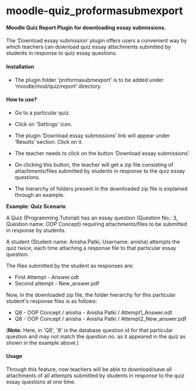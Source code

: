 # moodle-quiz_proformasubmexport

#### Moodle Quiz Report Plugin for downloading essay submissions. 

The ‘Download essay submission’ plugin offers users a convenient way by which teachers can download quiz essay attachments submitted by students in response to quiz essay questions.  

#### Installation
* The plugin folder ‘proformasubmexport’ is to be added under ‘moodle/mod/quiz/report’ directory.

#### How to use?
 * Go to a particular quiz.

 * Click on 'Settings' icon.

 * The plugin ‘Download essay submissions’ link will appear under ‘Results’ section. Click on it.

 * The teacher needs to click on the button ‘Download essay submissions’.

 * On clicking this button, the teacher will get a zip file consisting of attachments/files submitted by students in response to the quiz essay questions.
 
 * The hierarchy of folders present in the downloaded zip file is explained through an example.
 
 <b> Example: Quiz Scenario </b>
 
 A Quiz (Programming Tutorial) has an essay question (Question No.: 3, Question name: OOP Concept) requiring attachments/files to be submitted in response by students.
 
 A student (Student name: Anisha Patki, Username: anisha) attempts the quiz twice, each time attaching a response file to that particular essay question.
 
 The files submitted by the student as responses are:
  - First Attempt - Answer.odt
  - Second attempt - New_answer.pdf
 
 Now, in the downloaded zip file, the folder hierarchy for this particular student's response files is as follows: 
 - Q8 - OOP Concept / anisha - Anisha Patki / Attempt1_Answer.odt
 - Q8 - OOP Concept / anisha - Anisha Patki / Attempt2_New_answer.pdf
 
 (<b>Note:</b> Here, in 'Q8', '8' is the database question id for that particular question and may not match the question no. as it appeared in the quiz as shown in the example above.)
 
 
#### Usage

Through this feature, now teachers will be able to download/save all attachments of all attempts submitted by students in response to the quiz essay questions at one time.